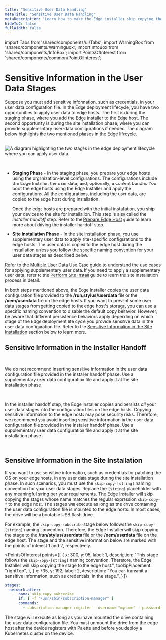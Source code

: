 ```yaml
---
title: "Sensitive User Data Handling"
metaTitle: "Sensitive User Data Handling"
metaDescription: "Learn how to make the Edge installer skip copying the specific user data stages to the edge hosts so that you can use sensitive information in the user data stages."
hideToC: false
fullWidth: false
---
```


import Tabs from 'shared/components/ui/Tabs';
import WarningBox from 'shared/components/WarningBox';
import InfoBox from 'shared/components/InfoBox';
import PointsOfInterest from 'shared/components/common/PointOfInterest';


# Sensitive Information in the User Data Stages

Suppose you must add sensitive information, such as credentials, in your user data configuration file. In the Edge deployment lifecycle, you have two opportunities to apply user data to edge hosts. The first is during the staging phase, where you add the Edge installer to the Edge host. The second opportunity is during the site installation phase, where you can provide supplementary user-data configurations if needed. The diagram below highlights the two mentioned phases in the Edge lifecycle.  
<br />

![A diagram highlighting the two stages in the edge deployment lifecycle where you can apply user data.](/edge_edge-configuration_cloud-init_user-data.png)
<br />

<br />

- **Staging Phase** - In the staging phase, you prepare your edge hosts using the organization-level configurations. The configurations include the Edge Installer, the user data, and, optionally, a content bundle. You boot the edge hosts using the Edge Installer and apply the configurations. All the configurations, including the user data, are copied to the edge host during installation. 

  Once the edge hosts are prepared with the initial installation, you ship your devices to the site for installation. This step is also called the *installer handoff* step. Refer to the [Prepare Edge Host](/clusters/edge/site-deployment/stage#prepareedgehost) guide to learn more about driving the installer handoff step.


- **Site Installation Phase** - In the site installation phase, you use supplementary user data to apply site-specific configurations to the edge hosts. The user data is copied to the edge host during the installation unless you follow the specific naming convention for your user data stages as described below. 

 Refer to the [Multiple User Data Use Case](/clusters/edge/edgeforge-workflow/prepare-user-data#multipleuserdatausecase) guide to understand the use cases for applying supplementary user data. If you need to apply a supplementary user data, refer to the [Perform Site Install](/clusters/edge/site-deployment/site-installation) guide to learn the site installation process in detail. 


In both steps mentioned above, the Edge Installer copies the user data configuration file provided to the **/run/stylus/userdata** file or the **/oem/userdata** file on the edge hosts. If you want to prevent some user data stages from getting copied to the edge host's storage, you can use a specific naming convention to disable the default copy behavior. However, be aware that different persistence behaviors apply depending on which stage of the Edge deployment life cycle you provide sensitive data in the user data configuration file. Refer to the [Sensitive Information in the Site Installation](#sensitiveinformationduringthesiteinstallation) section below to learn more.
<br />

## Sensitive Information in the Installer Handoff

<br />
<WarningBox>

We do not recommend inserting sensitive information in the user data configuration file provided in the installer handoff phase. Use a supplementary user data configuration file and apply it at the site installation phase. 

</WarningBox>
<br />

In the installer handoff step, the Edge Installer copies and persists *all* your user data stages into the configuration files on the edge hosts. Copying sensitive information to the edge hosts may pose security risks. Therefore, we recommend you avoid inserting sensitive information in the user data configuration file provided in the installer handoff phase. Use a supplementary user data configuration file and apply it at the site installation phase.


<br />

## Sensitive Information in the Site Installation

If you want to use sensitive information, such as credentials for patching the OS on your edge hosts, in any user data stage during the site installation phase. In such scenarios, you must use the `skip-copy-[string]` naming convention for your user data stages. Replace the `[string]` placeholder with any meaningful string per your requirements. The Edge Installer will skip copying the stages whose name matches the regular expression `skip-copy-*` to the edge host. The stages will execute as long as the drive containing the user data configuration file is mounted to the edge hosts. In most cases, the drive will be a bootable USB flash drive. 

For example, the `skip-copy-subscribe` stage below follows the `skip-copy-[string]` naming convention. Therefore, the Edge Installer will skip copying the stage to the **/run/stylus/userdata** file or the **/oem/userdata** file on the edge host. The stage and the sensitive information below are marked with the points of interest 1 and 2, respectively. 
<br />

<PointsOfInterest
  points={[
    {
      x: 300,
      y: 95,
      label: 1,
      description: "This stage follows the `skip-copy-[string]` naming convention. Therefore, the Edge Installer will skip copying the stage to the edge host.",
      tooltipPlacement: "rightTop",
    },
    {
      x: 735,
      y: 192,
      label: 2,
      description: "You can transmit a sensitive information, such as credentials, in the stage.",
    }
  ]}
>

```yaml
stages:
  network.after:
    - name: skip-copy-subscribe
      if: [ -f "/usr/sbin/subscription-manager" ]
      commands:
        - subscription-manager register --username "myname" --password 'mypassword' 
```

</PointsOfInterest>

The stage will execute as long as you have mounted the drive containing the user data configuration file. You must unmount the drive from the edge host after the device registers with Palette and before you deploy a Kubernetes cluster on the device.  